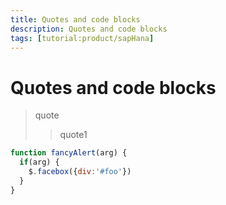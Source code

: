 ```yaml
---
title: Quotes and code blocks
description: Quotes and code blocks
tags: [tutorial:product/sapHana]
---
```


# Quotes and code blocks

> quote
>> quote1

```javascript
function fancyAlert(arg) {
  if(arg) {
    $.facebox({div:'#foo'})
  }
}
```
